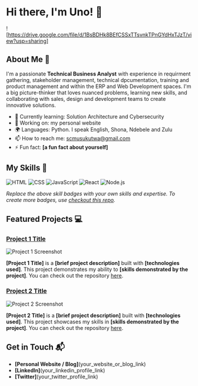 # Hi there, I'm Uno! 👋

![https://drive.google.com/file/d/1BsBDHk8BEfCSSxTTsvnkTPnGYdHxTJzT/view?usp=sharing]

## About Me 🚀

I'm a passionate **Technical Business Analyst** with experience in requirment gathering, stakeholder management, technical dpcumentation, training and product management and within the ERP and Web Development spaces. I'm a big picture-thinker that loves nuanced problems, learning new skills, and collaborating with sales, design and development teams to create innovative solutions.

- 🌱 Currently learning: Solution Architecture and Cybersecurity
- 🔭 Working on: my personal website
- 🌍 Languages: Python. I speak English, Shona, Ndebele and Zulu 
- 📫 How to reach me: scmusukutwa@gmail.com
- ⚡ Fun fact: **[a fun fact about yourself]**

## My Skills 🧠

![HTML](https://img.shields.io/badge/-HTML-E34F26?style=flat-square&logo=html5&logoColor=white)
![CSS](https://img.shields.io/badge/-CSS-1572B6?style=flat-square&logo=css3&logoColor=white)
![JavaScript](https://img.shields.io/badge/-JavaScript-F7DF1E?style=flat-square&logo=javascript&logoColor=black)
![React](https://img.shields.io/badge/-React-61DAFB?style=flat-square&logo=react&logoColor=black)
![Node.js](https://img.shields.io/badge/-Node.js-339933?style=flat-square&logo=node.js&logoColor=white)

*Replace the above skill badges with your own skills and expertise. To create more badges, use [checkout this repo](https://github.com/alexandresanlim/Badges4-README.md-Profile).*

## Featured Projects 💻

### [Project 1 Title](project_1_link)

![Project 1 Screenshot](project_1_screenshot_url)

**[Project 1 Title]** is a **[brief project description]** built with **[technologies used]**. This project demonstrates my ability to **[skills demonstrated by the project]**. You can check out the repository [here](project_1_repository_link).

### [Project 2 Title](project_2_link)

![Project 2 Screenshot](project_2_screenshot_url)

**[Project 2 Title]** is a **[brief project description]** built with **[technologies used]**. This project showcases my skills in **[skills demonstrated by the project]**. You can check out the repository [here](project_2_repository_link).

## Get in Touch 📬

- **[Personal Website / Blog]**(your_website_or_blog_link)
- **[LinkedIn]**(your_linkedin_profile_link)
- **[Twitter]**(your_twitter_profile_link)



